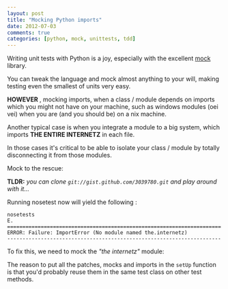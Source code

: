 ```yaml
---
layout: post
title: "Mocking Python imports"
date: 2012-07-03
comments: true
categories: [python, mock, unittests, tdd]
---
```


Writing unit tests with Python is a joy, especially with the excellent [mock](http://www.voidspace.org.uk/python/mock/) library.

You can tweak the language and mock almost anything to your will, making testing even the smallest of units very easy.

**HOWEVER** , mocking imports, when a class / module depends on imports which you might not have on your machine, such as windows modules (oei vei) when you are (and you should be) on a nix machine.

Another typical case is when you integrate a module to a big system, which imports **THE ENTIRE INTERNETZ** in each file.

In those cases it's critical to be able to isolate your class / module by totally disconnecting it from those modules.

Mock to the rescue:

**TLDR:** *you can clone `git://gist.github.com/3039780.git` and play around with it...*


<script src="https://gist.github.com/erikzaadi/3039780.js?file=third_party_module.py"></script>

<script src="https://gist.github.com/erikzaadi/3039780.js?file=my_module.py"></script>

<script src="https://gist.github.com/erikzaadi/3039780.js?file=test_bad_module.py"></script>

Running nosetest now will yield the following :

```
nosetests
E.
======================================================================
ERROR: Failure: ImportError (No module named the.internetz)
----------------------------------------------------------------------
```

To fix this, we need to mock the *"the internetz"* module:

<script src="https://gist.github.com/erikzaadi/3039780.js?file=test_good_module.py"></script>

The reason to put all the patches, mocks and imports in the `setUp` function is that you'd probably reuse them in the same test class on other test methods.
